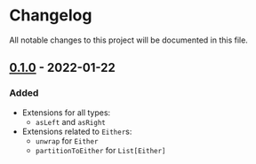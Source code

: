 # Changelog
All notable changes to this project will be documented in this file.

## [0.1.0] - 2022-01-22

### Added

- Extensions for all types: 
  - `asLeft` and `asRight`
- Extensions related to `Either`s:
  - `unwrap` for `Either`
  - `partitionToEither` for `List[Either]`

[0.1.0]: https://github.com/wlad031/common-scala/releases/tag/v0.1.0

